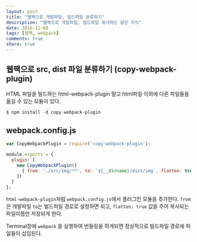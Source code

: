 ```yaml
---
layout: post
title: "웹팩으로 개발파일, 빌드파일 분류하기"
description: "웹팩으로 개발파일, 빌드파일 복사하는 얕은 지식"
date: 2016-12-08
tags: [웹팩, webpack]
comments: true
share: true
---
```


## 웹팩으로 src, dist 파일 분류하기 (copy-webpack-plugin)


HTML 파일을 빌드하는 html-webpack-plugin 말고 html파일 이외에 다른 파일들을 옮길 수 있는 모듈이 있다.

```js
$ npm install -d copy-webpack-plugin
```

## webpack.config.js


```js
var CopyWebpackPlugin = require('copy-webpack-plugin');

module.exports = {
  plugin: [
    new CopyWebpackPlugin([
      { from: './src/img/**', to: `${__dirname}/dist/img`, flatten: true }
    ])
  ]
};
```
`html-webpack-plugin`처럼 `webpack.config.js`에서 플러그인 모듈을 추가한다. `from`은 개발파일 `to`는 빌드파일 경로로 설정하면 되고, `flatten: true` 값을 주어 복사되는 파일이름만 저장되게 한다.

Terminal창에 `webpack` 을 실행하여 번들링을 하게되면 정상적으로 빌드파일 경로에 파일들이 삽입된다.
